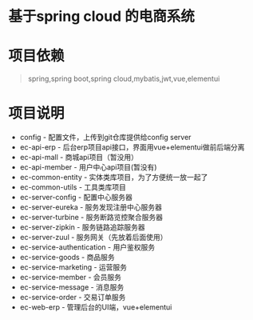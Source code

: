 # 基于spring cloud 的电商系统

# 项目依赖
> spring,spring boot,spring cloud,mybatis,jwt,vue,elementui

# 项目说明
* config - 配置文件，上传到git仓库提供给config server
* ec-api-erp - 后台erp项目api接口，界面用vue+elementui做前后端分离
* ec-api-mall - 商城api项目（暂没用）
* ec-api-member - 用户中心api项目(暂没有)
* ec-common-entity - 实体类库项目，为了方便统一放一起了
* ec-common-utils - 工具类库项目
* ec-server-config - 配置中心服务器
* ec-server-eureka - 服务发现注册中心服务器
* ec-server-turbine - 服务断路览控聚合服务器
* ec-server-zipkin - 服务链路追踪服务器
* ec-server-zuul - 服务网关（先放着后面使用）
* ec-service-authentication - 用户鉴权服务
* ec-service-goods - 商品服务
* ec-service-marketing - 运营服务
* ec-service-member - 会员服务
* ec-service-message - 消息服务
* ec-service-order - 交易订单服务
* ec-web-erp - 管理后台的UI端，vue+elementui
